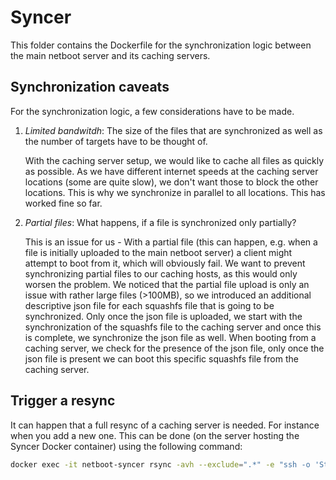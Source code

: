 # Syncer

This folder contains the Dockerfile for the synchronization logic between the main netboot server and its caching servers.

## Synchronization caveats

For the synchronization logic, a few considerations have to be made.

1. *Limited bandwitdh*: The size of the files that are synchronized as well as the number of targets have to be thought of.

    With the caching server setup, we would like to cache all files as quickly as possible. As we have different internet speeds at the caching server locations (some are quite slow), we don't want those to block the other locations. This is why we synchronize in parallel to all locations. This has worked fine so far.
2. *Partial files*: What happens, if a file is synchronized only partially?

    This is an issue for us - With a partial file (this can happen, e.g. when a file is initially uploaded to the main netboot server) a client might attempt to boot from it, which will obviously fail. We want to prevent synchronizing partial files to our caching hosts, as this would only worsen the problem. We noticed that the partial file upload is only an issue with rather large files (>100MB), so we introduced an additional descriptive json file for each squashfs file that is going to be synchronized. Only once the json file is uploaded, we start with the synchronization of the squashfs file to the caching server and once this is complete, we synchronize the json file as well. When booting from a caching server, we check for the presence of the json file, only once the json file is present we can boot this specific squashfs file from the caching server.

## Trigger a resync

It can happen that a full resync of a caching server is needed. For instance when you add a new one. This can be done (on the server hosting the Syncer Docker container) using the following command:
```bash
docker exec -it netboot-syncer rsync -avh --exclude=".*" -e "ssh -o 'StrictHostKeyChecking=no' -i /ssh/caching-server.pem" /syncing/ "$cachingServerUsername@<caching-server-IP-here>:$cachingServerAssetsDirectory/"
```